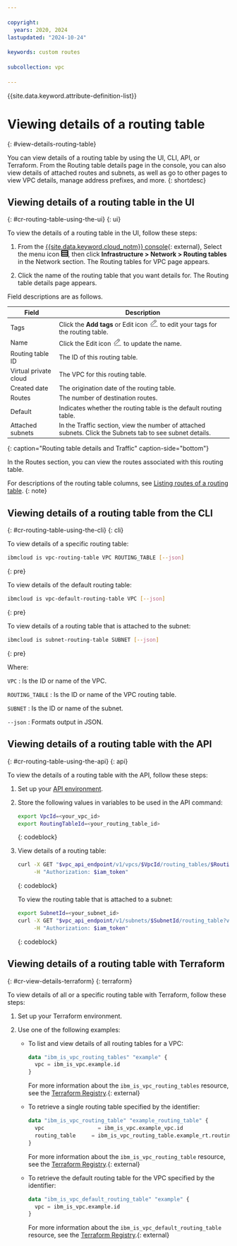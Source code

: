 ```yaml
---

copyright:
  years: 2020, 2024
lastupdated: "2024-10-24"

keywords: custom routes

subcollection: vpc

---
```


{{site.data.keyword.attribute-definition-list}}

# Viewing details of a routing table
{: #view-details-routing-table}

You can view details of a routing table by using the UI, CLI, API, or Terraform. From the Routing table details page in the console, you can also view details of attached routes and subnets, as well as go to other pages to view VPC details, manage address prefixes, and more.
{: shortdesc}

## Viewing details of a routing table in the UI
{: #cr-routing-table-using-the-ui}
{: ui}

To view the details of a routing table in the UI, follow these steps:

1. From the [{{site.data.keyword.cloud_notm}} console](/login){: external}, Select the menu icon ![Navigation menu](images/menu_icon.png), then click **Infrastructure > Network > Routing tables**  in the Network section. The Routing tables for VPC page appears.

1. Click the name of the routing table that you want details for. The Routing table details page appears.

Field descriptions are as follows.

| Field | Description |
|-------|-------------|
| Tags | Click the **Add tags** or Edit icon ![Edit icon](images/edit.png) to edit your tags for the routing table. |
| Name | Click the Edit icon ![Edit icon](images/edit.png) to update the name. |
| Routing table ID | The ID of this routing table. |
| Virtual private cloud | The VPC for this routing table. |
| Created date | The origination date of the routing table.|
| Routes | The number of destination routes. |
| Default | Indicates whether the routing table is the default routing table. |
| Attached subnets | In the Traffic section, view the number of attached subnets. Click the Subnets tab to see subnet details. |
{: caption="Routing table details and Traffic" caption-side="bottom"}

In the Routes section, you can view the routes associated with this routing table.

For descriptions of the routing table columns, see [Listing routes of a routing table](/docs/vpc?topic=vpc-list-routes-routing-table).
{: note}

## Viewing details of a routing table from the CLI
{: #cr-routing-table-using-the-cli}
{: cli}

To view details of a specific routing table:

```sh
ibmcloud is vpc-routing-table VPC ROUTING_TABLE [--json]
```
{: pre}

To view details of the default routing table:

```sh
ibmcloud is vpc-default-routing-table VPC [--json]
```
{: pre}

To view details of a routing table that is attached to the subnet:

```sh
ibmcloud is subnet-routing-table SUBNET [--json]
```
{: pre}

Where:

`VPC`
:   Is the ID or name of the VPC.

`ROUTING_TABLE`
:   Is the ID or name of the VPC routing table.

`SUBNET`
:   Is the ID or name of the subnet.

`--json`
:   Formats output in JSON.

## Viewing details of a routing table with the API
{: #cr-routing-table-using-the-api}
{: api}

To view the details of a routing table with the API, follow these steps:

1. Set up your [API environment](/docs/vpc?topic=vpc-set-up-environment#api-prerequisites-setup).
1. Store the following values in variables to be used in the API command:

    ```sh
    export VpcId=<your_vpc_id>
    export RoutingTableId=<your_routing_table_id>
    ```
    {: codeblock}

1. View details of a routing table:

   ```sh
   curl -X GET "$vpc_api_endpoint/v1/vpcs/$VpcId/routing_tables/$RoutingTableId?version=$api_version&generation=2" \
        -H "Authorization: $iam_token"
   ```
   {: codeblock}

   To view the routing table that is attached to a subnet:

   ```sh
   export SubnetId=<your_subnet_id>
   curl -X GET "$vpc_api_endpoint/v1/subnets/$SubnetId/routing_table?version=$api_version&generation=2" \
        -H "Authorization: $iam_token"
   ```
   {: codeblock}

## Viewing details of a routing table with Terraform
{: #cr-view-details-terraform}
{: terraform}

To view details of all or a specific routing table with Terraform, follow these steps:

1. Set up your Terraform environment.
1. Use one of the following examples:

   * To list and view details of all routing tables for a VPC:

      ```terraform
      data "ibm_is_vpc_routing_tables" "example" {
        vpc = ibm_is_vpc.example.id
      }
      ```

      For more information about the `ibm_is_vpc_routing_tables` resource, see the [Terraform Registry](https://registry.terraform.io/providers/IBM-Cloud/ibm/latest/docs/data-sources/is_vpc_routing_tables).{: external}

   * To retrieve a single routing table specified by the identifier:

      ```terraform
      data "ibm_is_vpc_routing_table" "example_routing_table" {
        vpc                 = ibm_is_vpc.example_vpc.id
        routing_table     = ibm_is_vpc_routing_table.example_rt.routing_table
      }
      ```

      For more information about the `ibm_is_vpc_routing_table` resource, see the [Terraform Registry](https://registry.terraform.io/providers/IBM-Cloud/ibm/latest/docs/data-sources/is_vpc_routing_table).{: external}

   * To retrieve the default routing table for the VPC specified by the identifier:

      ```terraform
      data "ibm_is_vpc_default_routing_table" "example" {
        vpc = ibm_is_vpc.example.id
      }
      ```

      For more information about the `ibm_is_vpc_default_routing_table` resource, see the [Terraform Registry](https://registry.terraform.io/providers/IBM-Cloud/ibm/latest/docs/data-sources/is_vpc_default_routing_table).{: external}
